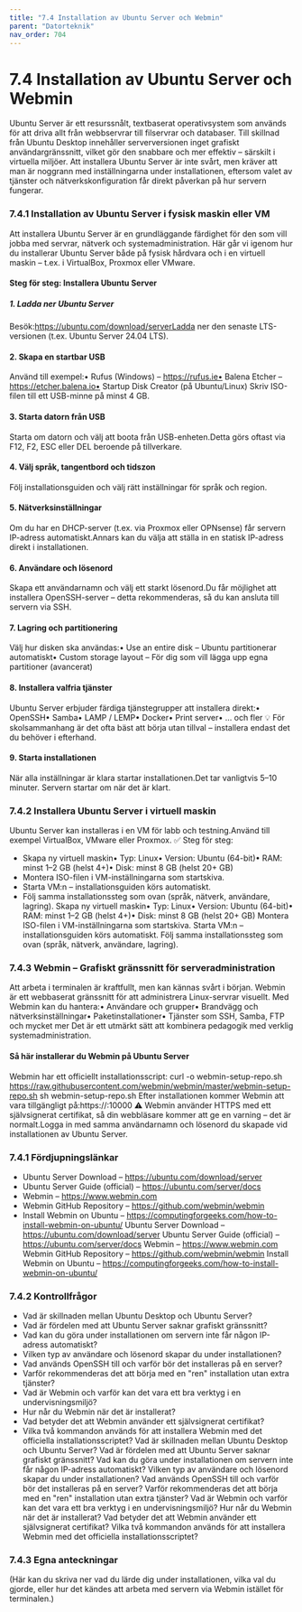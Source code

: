 ```yaml
---
title: "7.4 Installation av Ubuntu Server och Webmin"
parent: "Datorteknik"
nav_order: 704
---
```


# 7.4 Installation av Ubuntu Server och Webmin

Ubuntu Server är ett resurssnålt, textbaserat operativsystem som används för att driva allt från webbservrar till filservrar och databaser. Till skillnad från Ubuntu Desktop innehåller serverversionen inget grafiskt användargränssnitt, vilket gör den snabbare och mer effektiv – särskilt i virtuella miljöer.
Att installera Ubuntu Server är inte svårt, men kräver att man är noggrann med inställningarna under installationen, eftersom valet av tjänster och nätverkskonfiguration får direkt påverkan på hur servern fungerar.
### 7.4.1 Installation av Ubuntu Server i fysisk maskin eller VM
Att installera Ubuntu Server är en grundläggande färdighet för den som vill jobba med servrar, nätverk och systemadministration. Här går vi igenom hur du installerar Ubuntu Server både på fysisk hårdvara och i en virtuell maskin – t.ex. i VirtualBox, Proxmox eller VMware.
#### Steg för steg: Installera Ubuntu Server
##### 1. Ladda ner Ubuntu Server
Besök:https://ubuntu.com/download/serverLadda ner den senaste LTS-versionen (t.ex. Ubuntu Server 24.04 LTS).
#### 2. Skapa en startbar USB
Använd till exempel:• Rufus (Windows) – https://rufus.ie• Balena Etcher – https://etcher.balena.io• Startup Disk Creator (på Ubuntu/Linux)
Skriv ISO-filen till ett USB-minne på minst 4 GB.
#### 3. Starta datorn från USB
Starta om datorn och välj att boota från USB-enheten.Detta görs oftast via F12, F2, ESC eller DEL beroende på tillverkare.
#### 4. Välj språk, tangentbord och tidszon
Följ installationsguiden och välj rätt inställningar för språk och region.
#### 5. Nätverksinställningar
Om du har en DHCP-server (t.ex. via Proxmox eller OPNsense) får servern IP-adress automatiskt.Annars kan du välja att ställa in en statisk IP-adress direkt i installationen.
#### 6. Användare och lösenord
Skapa ett användarnamn och välj ett starkt lösenord.Du får möjlighet att installera OpenSSH-server – detta rekommenderas, så du kan ansluta till servern via SSH.
#### 7. Lagring och partitionering
Välj hur disken ska användas:• Use an entire disk – Ubuntu partitionerar automatiskt• Custom storage layout – För dig som vill lägga upp egna partitioner (avancerat)
#### 8. Installera valfria tjänster
Ubuntu Server erbjuder färdiga tjänstegrupper att installera direkt:• OpenSSH• Samba• LAMP / LEMP• Docker• Print server• … och fler
💡 För skolsammanhang är det ofta bäst att börja utan tillval – installera endast det du behöver i efterhand.
#### 9. Starta installationen
När alla inställningar är klara startar installationen.Det tar vanligtvis 5–10 minuter. Servern startar om när det är klart.
### 7.4.2 Installera Ubuntu Server i virtuell maskin
Ubuntu Server kan installeras i en VM för labb och testning.Använd till exempel VirtualBox, VMware eller Proxmox.
✅ Steg för steg:
- Skapa ny virtuell maskin• Typ: Linux• Version: Ubuntu (64-bit)• RAM: minst 1–2 GB (helst 4+)• Disk: minst 8 GB (helst 20+ GB)
- Montera ISO-filen i VM-inställningarna som startskiva.
- Starta VM:n – installationsguiden körs automatiskt.
- Följ samma installationssteg som ovan (språk, nätverk, användare, lagring).
Skapa ny virtuell maskin• Typ: Linux• Version: Ubuntu (64-bit)• RAM: minst 1–2 GB (helst 4+)• Disk: minst 8 GB (helst 20+ GB)
Montera ISO-filen i VM-inställningarna som startskiva.
Starta VM:n – installationsguiden körs automatiskt.
Följ samma installationssteg som ovan (språk, nätverk, användare, lagring).
### 7.4.3 Webmin – Grafiskt gränssnitt för serveradministration
Att arbeta i terminalen är kraftfullt, men kan kännas svårt i början. Webmin är ett webbaserat gränssnitt för att administrera Linux-servrar visuellt.
Med Webmin kan du hantera:• Användare och grupper• Brandvägg och nätverksinställningar• Paketinstallationer• Tjänster som SSH, Samba, FTP och mycket mer
Det är ett utmärkt sätt att kombinera pedagogik med verklig systemadministration.
#### Så här installerar du Webmin på Ubuntu Server
Webmin har ett officiellt installationsscript:
curl -o webmin-setup-repo.sh https://raw.githubusercontent.com/webmin/webmin/master/webmin-setup-repo.sh
sh webmin-setup-repo.sh
Efter installationen kommer Webmin att vara tillgängligt på:https://<serverns-ip>:10000
⚠️ Webmin använder HTTPS med ett självsignerat certifikat, så din webbläsare kommer att ge en varning – det är normalt.Logga in med samma användarnamn och lösenord du skapade vid installationen av Ubuntu Server.
### 7.4.1 Fördjupningslänkar
- Ubuntu Server Download – https://ubuntu.com/download/server
- Ubuntu Server Guide (official) – https://ubuntu.com/server/docs
- Webmin – https://www.webmin.com
- Webmin GitHub Repository – https://github.com/webmin/webmin
- Install Webmin on Ubuntu – https://computingforgeeks.com/how-to-install-webmin-on-ubuntu/
Ubuntu Server Download – https://ubuntu.com/download/server
Ubuntu Server Guide (official) – https://ubuntu.com/server/docs
Webmin – https://www.webmin.com
Webmin GitHub Repository – https://github.com/webmin/webmin
Install Webmin on Ubuntu – https://computingforgeeks.com/how-to-install-webmin-on-ubuntu/
### 7.4.2 Kontrollfrågor
- Vad är skillnaden mellan Ubuntu Desktop och Ubuntu Server?
- Vad är fördelen med att Ubuntu Server saknar grafiskt gränssnitt?
- Vad kan du göra under installationen om servern inte får någon IP-adress automatiskt?
- Vilken typ av användare och lösenord skapar du under installationen?
- Vad används OpenSSH till och varför bör det installeras på en server?
- Varför rekommenderas det att börja med en "ren" installation utan extra tjänster?
- Vad är Webmin och varför kan det vara ett bra verktyg i en undervisningsmiljö?
- Hur når du Webmin när det är installerat?
- Vad betyder det att Webmin använder ett självsignerat certifikat?
- Vilka två kommandon används för att installera Webmin med det officiella installationsscriptet?
Vad är skillnaden mellan Ubuntu Desktop och Ubuntu Server?
Vad är fördelen med att Ubuntu Server saknar grafiskt gränssnitt?
Vad kan du göra under installationen om servern inte får någon IP-adress automatiskt?
Vilken typ av användare och lösenord skapar du under installationen?
Vad används OpenSSH till och varför bör det installeras på en server?
Varför rekommenderas det att börja med en "ren" installation utan extra tjänster?
Vad är Webmin och varför kan det vara ett bra verktyg i en undervisningsmiljö?
Hur når du Webmin när det är installerat?
Vad betyder det att Webmin använder ett självsignerat certifikat?
Vilka två kommandon används för att installera Webmin med det officiella installationsscriptet?
### 7.4.3 Egna anteckningar
(Här kan du skriva ner vad du lärde dig under installationen, vilka val du gjorde, eller hur det kändes att arbeta med servern via Webmin istället för terminalen.)